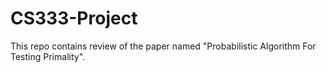 # CS333-Project
 This repo contains review of  the paper named "Probabilistic Algorithm For Testing Primality".
